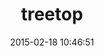 ---
layout: post
title:  "treetop"
repo:   "cjheath/treetop"
date:   2015-02-18 10:46:51
gemurl: https://github.com/cjheath/treetop
---